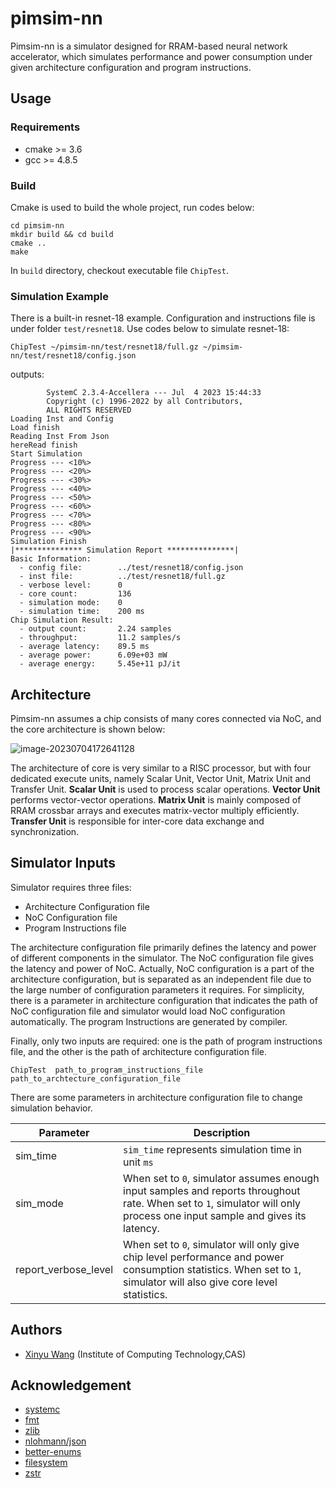 # pimsim-nn

Pimsim-nn is a simulator designed for RRAM-based neural network accelerator, which simulates performance and power consumption under given architecture configuration and program instructions.


## Usage

### Requirements

- cmake >= 3.6
- gcc >= 4.8.5

### Build

Cmake is used to build the whole project, run codes below:

```shell
cd pimsim-nn
mkdir build && cd build 
cmake ..
make 
```

In `build` directory, checkout executable file `ChipTest`.

### Simulation Example

There is a built-in resnet-18 example. Configuration and instructions file is under folder `test/resnet18`. Use codes below to simulate resnet-18:

```shell
ChipTest ~/pimsim-nn/test/resnet18/full.gz ~/pimsim-nn/test/resnet18/config.json
```
outputs:
```shell
        SystemC 2.3.4-Accellera --- Jul  4 2023 15:44:33
        Copyright (c) 1996-2022 by all Contributors,
        ALL RIGHTS RESERVED
Loading Inst and Config
Load finish
Reading Inst From Json
hereRead finish
Start Simulation
Progress --- <10%>
Progress --- <20%>
Progress --- <30%>
Progress --- <40%>
Progress --- <50%>
Progress --- <60%>
Progress --- <70%>
Progress --- <80%>
Progress --- <90%>
Simulation Finish
|*************** Simulation Report ***************|
Basic Information:
  - config file:        ../test/resnet18/config.json
  - inst file:          ../test/resnet18/full.gz
  - verbose level:      0
  - core count:         136
  - simulation mode:    0
  - simulation time:    200 ms
Chip Simulation Result:
  - output count:       2.24 samples
  - throughput:         11.2 samples/s
  - average latency:    89.5 ms
  - average power:      6.09e+03 mW
  - average energy:     5.45e+11 pJ/it
```

## Architecture

Pimsim-nn assumes a chip consists of many cores connected via NoC, and the core architecture is shown below:

![image-20230704172641128](https://s2.loli.net/2023/07/04/Y9ZeKzpTORIiakJ.png)

The architecture of core is very similar to a RISC processor, but with four dedicated execute units, namely Scalar Unit, Vector Unit, Matrix Unit and Transfer Unit. **Scalar Unit** is used to process scalar operations. **Vector Unit** performs vector-vector operations. **Matrix Unit** is mainly composed of RRAM crossbar arrays and executes matrix-vector multiply efficiently. **Transfer Unit** is responsible for inter-core data exchange and synchronization. 

## Simulator Inputs

Simulator requires three files:
- Architecture Configuration file 
- NoC Configuration file 
- Program Instructions file

The architecture configuration file primarily defines the latency and power of different components in the simulator. The NoC configuration file gives the latency and power of NoC. Actually, NoC configuration is a part of the architecture configuration, but is separated as an independent file due to the large number of configuration parameters it requires. For simplicity, there is a parameter in architecture configuration that indicates the path of NoC configuration file and simulator would load NoC configuration automatically. The program Instructions are generated by compiler.

Finally, only two inputs are required: one is the path of program instructions file, and the other is the path of architecture configuration file.   


``` shell
ChipTest  path_to_program_instructions_file  path_to_archtecture_configuration_file 
```

There are some parameters in architecture configuration file to change simulation behavior.

| Parameter            | Description                                                  |
| -------------------- | ------------------------------------------------------------ |
| sim_time             | `sim_time` represents simulation time in unit `ms`           |
| sim_mode             | When set to `0`, simulator assumes enough input samples and reports throughout rate. When set to `1`,  simulator will only process one input sample and gives its latency. |
| report_verbose_level | When set to `0`, simulator will only give chip level performance and power consumption statistics. When set to `1`, simulator will also give core level statistics. |

## Authors
- [Xinyu Wang](wangxinyu22s@ict.ac.cn) (Institute of Computing Technology,CAS)

## Acknowledgement
- [systemc](https://github.com/accellera-official/systemc)
- [fmt](https://github.com/fmtlib/fmt)
- [zlib](https://github.com/madler/zlib)
- [nlohmann/json](https://github.com/nlohmann/json)
- [better-enums](https://github.com/aantron/better-enums)
- [filesystem](https://github.com/gulrak/filesystem)
- [zstr](https://github.com/mateidavid/zstr)